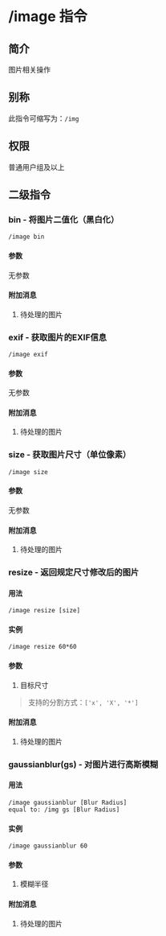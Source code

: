 # /image 指令

## 简介

图片相关操作

## 别称

此指令可缩写为：`/img`

## 权限

普通用户组及以上

## 二级指令

### bin  - 将图片二值化（黑白化）

```QQ\_message
/image bin
```

#### 参数

无参数

#### 附加消息

1. 待处理的图片

### exif - 获取图片的EXIF信息

```QQ\_message
/image exif
```

#### 参数

无参数

#### 附加消息

1. 待处理的图片

### size - 获取图片尺寸（单位像素）

```QQ\_message
/image size
```

#### 参数

无参数

#### 附加消息

1. 待处理的图片

### resize - 返回规定尺寸修改后的图片

#### 用法

```QQ\_message
/image resize [size]
```

#### 实例

```QQ\_message
/image resize 60*60
```

#### 参数

1. 目标尺寸

> 支持的分割方式：`['x', 'X', '*']`

#### 附加消息

1. 待处理的图片

### gaussianblur\(gs\) - 对图片进行高斯模糊

#### 用法

```QQ\_message
/image gaussianblur [Blur Radius]
equal to: /img gs [Blur Radius]
```

#### 实例

```QQ\_message
/image gaussianblur 60
```

#### 参数

1. 模糊半径

#### 附加消息

1. 待处理的图片



